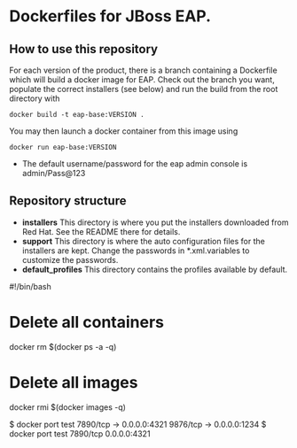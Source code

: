 # Dockerfiles for JBoss EAP.

## How to use this repository
For each version of the product, there is a branch containing a Dockerfile which will build a docker image for EAP.
Check out the branch you want, populate the correct installers (see below) and run the build from the root directory with

`docker build -t eap-base:VERSION .`

You may then launch a docker container from this image using 

`docker run eap-base:VERSION`

- The default username/password for the eap admin console is admin/Pass@123

## Repository structure
- **installers**
    This directory is where you put the installers downloaded from Red Hat. See the README there for details.
- **support**
    This directory is where the auto configuration files for the installers are kept. Change the passwords in *.xml.variables to customize the passwords.
- **default_profiles**
    This directory contains the profiles available by default.

#!/bin/bash
# Delete all containers
docker rm $(docker ps -a -q)
# Delete all images
docker rmi $(docker images -q)

$ docker port test
7890/tcp -> 0.0.0.0:4321
9876/tcp -> 0.0.0.0:1234
$ docker port test 7890/tcp
0.0.0.0:4321
